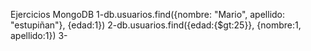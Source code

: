 Ejercicios MongoDB
1-db.usuarios.find({nombre: "Mario", apellido: "estupiñan"}, {edad:1})
2-db.usuarios.find({edad:{$gt:25}}, {nombre:1, apellido:1})
3-
